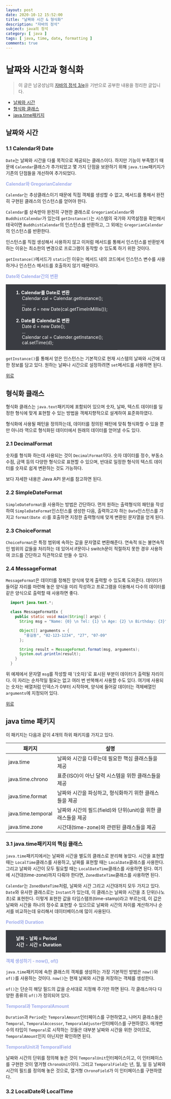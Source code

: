 ```yaml
---
layout: post
date: 2020-10-12 15:52:00
title: "날짜와 시간 & 형식화"
description: "자바의 정석"
subject: java의 정석
category: [ java ]
tags: [ java, time, date, formatting ]
comments: true
---
```


# 날짜와 시간과 형식화

> 이 글은 남궁성님의 [자바의 정석 3/e](http://www.kyobobook.co.kr/product/detailViewKor.laf?mallGb=KOR&ejkGb=KOR&barcode=9788994492032)을 기반으로 공부한 내용을 정리한 글입니다.

+ [날짜와 시간](#날짜와-시간)
+ [형식화 클래스](#형식화-클래스)
+ [java.time패키지](#java-time-패키지)

## 날짜와 시간

### 1.1 Calendar와 Date

`Date`는 날짜와 시간을 다룰 목적으로 제공되는 클래스이다. 하지만 기능이 부족했기 때문에 `Calendar`클래스가 추가되었고 몇 가지 단점을 보완하기 위해 `java.time`패키지가 기존의 단점들을 개선하여 추가되었다.

<p style="color:#a0adec"><b>Calendar와 GregorianCalendar</b></p>

`Calendar`는 추상클래스이기 때문에 직접 객체를 생성할 수 없고, 메서드를 통해서 완전히 구현된 클래스의 인스턴스를 얻어야 한다.

`Calendar`를 상속받아 완전히 구현한 클래스로 `GregorianCalendar`와 `BuddhistCalendar`가 있는데 `getInstance()`는 시스템의 국가와 지역설정을 확인해서 태국이면 `BuddhistCalendar`의 인스턴스를 반환하고, 그 외에는 `GregorianCalendar`의 인스턴스를 반환한다.

인스턴스를 직접 생성해서 사용하지 않고 이처럼 메서드를 통해서 인스턴스를 반환받게 하는 이유는 최소한의 변경으로 프로그램이 동작할 수 있도록 하기 위한 것이다.

`getInstance()`메서드가 `static`인 이유는 메서드 내의 코드에서 인스턴스 변수를 사용하거나 인스턴스 메서드를 호출하지 않기 때문이다.

<p style="color:#a0adec"><b>Date와 Calendar간의 변환</b></p>

<table style="width:100%; background-color:#3a3c42; border:0; margin-bottom:16px;">
  <tr style="border:0">
    <td style="border:0; padding:14px; padding-left:32px; padding-right:32px; font-size:14px; color:white">
      <b>1. Calendar를 Date로 변환 </b><br/>
      &nbsp;&nbsp;&nbsp;&nbsp; Calendar cal = Calendar.getInstance();<br/>
      &nbsp;&nbsp;&nbsp;&nbsp; ...<br/>
      &nbsp;&nbsp;&nbsp;&nbsp; Date d = new Date(cal.getTimeInMillis());<br/>
      &nbsp;&nbsp;&nbsp;&nbsp;<br/>
      <b>2. Date를 Calendar로 변환 </b><br/>
      &nbsp;&nbsp;&nbsp;&nbsp; Date d = new Date();<br/>
      &nbsp;&nbsp;&nbsp;&nbsp; ...<br/>
      &nbsp;&nbsp;&nbsp;&nbsp; Calendar cal = Calender.getInstance();<br/>
      &nbsp;&nbsp;&nbsp;&nbsp; cal.setTime(d);
    </td>
  </tr>   
</table>

`getInstance()`를 통해서 얻은 인스턴스는 기본적으로 현재 시스템의 날짜와 시간에 대한 정보를 담고 있다. 원하는 날짜나 시간으로 설정하려면 `set`메서드를 사용하면 된다.

[위로](#날짜와-시간과-형식화)

## 형식화 클래스

형식화 클래스는 `java.text`패키지에 포함되어 있으며 숫자, 날짜, 텍스트 데이터를 일정한 형식에 맞게 표현할 수 있는 방법을 객체지향적으로 설계하여 표준화하였다.

형식화에 사용될 패턴을 정의하는데, 데이터를 정의된 패턴에 맞춰 형식화할 수 있을 뿐만 아니라 역으로 형식화된 데이터에서 원래의 데이터를 얻어낼 수도 있다.

### 2.1 DecimalFormat

숫자를 형식화 하는데 사용되는 것이 `DecimalFormat`이다. 숫자 데이터를 정수, 부동소수점, 금액 등의 다양한 형식으로 표현할 수 있으며, 반대로 일정한 형식의 텍스트 데이터를 숫자로 쉽게 변환하는 것도 가능하다.

보다 자세한 내용은 Java API 문서를 참고하면 된다.

### 2.2 SimpleDateFormat

`SimpleDateFormat`을 사용하는 방법은 간단하다. 먼저 원하는 출력형식의 패턴을 작성하여 `SimpleDateFormat`인스턴스를 생성한 다음, 출력하고자 하는 `Date`인스턴스를 가지고 `format(Date d)`를 호출하면 지정한 출력형식에 맞게 변환된 문자열을 얻게 된다.

### 2.3 ChoiceFormat

`ChoiceFormat`은 특정 범위에 속하는 값을 문자열로 변환해준다. 연속적 또는 불연속적인 범위의 값들을 처리하는 데 있어서 if문이나 switch문이 적절하지 못한 경우 사용하여 코드를 간단하고 직관적으로 만들 수 있다.

### 2.4 MessageFormat

`MessageFormat`은 데이터를 정해진 양식에 맞게 출력할 수 있도록 도와준다. 데이터가 들어갈 자리를 마련해 놓은 양식을 미리 작성하고 프로그램을 이용해서 다수의 데이터를 같은 양식으로 출력할 때 사용하면 좋다.

```java
  import java.text.*;

  class MessageFormatEx {
    public static void main(String[] args) {
      String msg = "Name: {0} \n Tel: {1} \n Age: {2} \n Birthday: {3}";

      Object[] arguments = {
        "홍길동", "02-123-1234", "27", "07-09"
      };

      String result = MessageFormat.format(msg, arguments);
      System.out.println(result);
    }
  }
```

위 예제에서 문자열 `msg`를 작성할 때 '{숫자}'로 표시된 부분이 데이터가 출력될 자리이다. 이 자리는 순차적일 필요는 없고 여러 번 반복해서 사용할 수도 있다. 여기에 사용되는 숫자는 배열처럼 인덱스가 0부터 시작하며, 양식에 들어갈 데이터는 객체배열인 `arguments`에 지정되어 있다.

[위로](#날짜와-시간과-형식화)

## java time 패키지

이 패키지는 다음과 같이 4개의 하위 패키지를 가지고 있다.

|<center>패키지|<center>설명|
|:---|:---|
|java.time|날짜와 시간을 다루는데 필요한 핵심 클래스들을 제공|
|java.time.chrono|표준(ISO)이 아닌 달력 시스템을 위한 클래스들을 제공|
|java.time.format|날짜와 시간을 파싱하고, 형식화하기 위한 클래스들을 제공|
|java.time.temporal|날짜와 시간의 필드(field)와 단위(unit)을 위한 클래스들을 제공|
|java.time.zone|시간대(time-zone)와 관련된 클래스들을 제공|

### 3.1 java.time패키지의 핵심 클래스

`java.time`패키지에서는 날짜와 시간을 별도의 클래스로 분리해 놓았다. 시간을 표현할 때는 `LocalTime`클래스를 사용하고, 날짜를 표현할 때는 `LocalDate`클래스를 사용한다. 그리고 날짜와 시간이 모두 필요할 때는 `LocalDateTime`클래스를 사용하면 된다. 여기에 시간대(time-zone)까지 다뤄야 한다면, `ZonedDateTime`클래스를 사용하면 된다.

`Calendar`는 `ZonedDateTime`처럼, 날짜와 시간 그리고 시간대까지 모두 가지고 있다. `Date`와 유사한 클래스로는 `Instant`가 있는데, 이 클래스는 날짜와 시간을 초 단위(나노초)로 표현한다. 이렇게 표현한 값을 타임스탬프(time-stamp)라고 부르는데, 이 값은 날짜와 시간을 하나의 정수로 표현할 수 있으므로 날짜와 시간의 차이를 계산하거나 순서를 비교하는데 유리해서 데이터베이스에 많이 사용된다.

<p style="color:#a0adec"><b>Period와 Duration</b></p>

<table style="width:100%; background-color:#3a3c42; border:0; margin-bottom:16px;">
  <tr style="border:0">
    <td style="border:0; padding:14px; padding-left:32px; padding-right:32px; font-size:14px; color:white">
      <b>날짜 - 날짜 = Period</b><br/>
      <b>시간 - 시간 = Duration</b>
    </td>
  </tr>   
</table>

<p style="color:#a0adec"><b>객체 생성하기 - now(), of()</b></p>

`java.time`패키지에 속한 클래스의 객체를 생성하는 가장 기본적인 방법은 `now()`와 `of()`를 사용하는 것이다. `now()`는 현재 날짜와 시간을 저장하는 객체를 생성한다.

`of()`는 단순히 해당 필드의 값을 순서대로 지정해 주기만 하면 된다. 각 클래스마다 다양한 종류의 `of()`가 정의되어 있다.

<p style="color:#a0adec"><b>Temporal과 TemporalAmount</b></p>

`Duration`과 `Period`는 `TemporalAmount`인터페이스를 구현하였고, 나머지 클래스들은 `Temporal`, `TemporalAccessor`, `TemporalAdjuster`인터페이스를 구현하였다. 매개변수의 타입이 `Temporal`로 시작하는 것들은 대부분 날짜와 시간을 위한 것이므로, `TemporalAmount`인지 아닌지만 확인하면 된다.

<p style="color:#a0adec"><b>TemporalUnit과 TemporalField</b></p>

날짜와 시간의 단위를 정의해 놓은 것이 `TemporalUnit`인터페이스이고, 이 인터페이스를 구현한 것이 열거형 `ChronoUnit`이다. 그리고 `TemporalField`는 년, 월, 일 등 날짜와 시간의 필드를 정의해 놓은 것으로, 열거형 `ChronoField`가 이 인터페이스를 구현하였다.

### 3.2 LocalDate와 LocalTime
